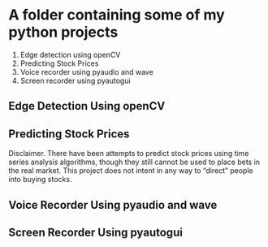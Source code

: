 # A folder containing some of my python projects

1. Edge detection using openCV
2. Predicting Stock Prices
3. Voice recorder using pyaudio and wave
4. Screen recorder using pyautogui

## Edge Detection Using openCV


## Predicting Stock Prices

Disclaimer. There have been attempts to predict stock prices using time series analysis algorithms, though they still cannot be used to place bets in the real market. This project does not intent in any way to “direct” people into buying stocks.


## Voice Recorder Using pyaudio and wave



## Screen Recorder Using pyautogui
